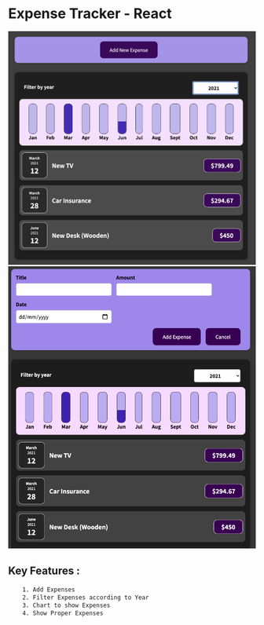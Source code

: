 # Expense Tracker - React

<img src="./screenshot/init.png">
<img src="./screenshot/expense_tracker.png">

## Key Features :

        1. Add Expenses
        2. Filter Expenses according to Year
        3. Chart to show Expenses
        4. Show Proper Expenses
